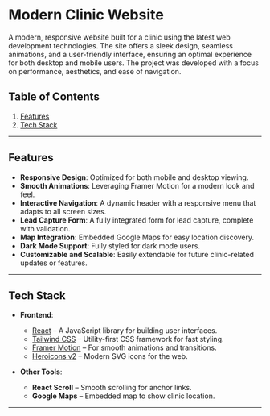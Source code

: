# **Modern Clinic Website**

A modern, responsive website built for a clinic using the latest web development technologies. The site offers a sleek design, seamless animations, and a user-friendly interface, ensuring an optimal experience for both desktop and mobile users. The project was developed with a focus on performance, aesthetics, and ease of navigation.

## **Table of Contents**

1. [Features](#features)
2. [Tech Stack](#tech-stack)

---

## **Features**

- **Responsive Design**: Optimized for both mobile and desktop viewing.
- **Smooth Animations**: Leveraging Framer Motion for a modern look and feel.
- **Interactive Navigation**: A dynamic header with a responsive menu that adapts to all screen sizes.
- **Lead Capture Form**: A fully integrated form for lead capture, complete with validation.
- **Map Integration**: Embedded Google Maps for easy location discovery.
- **Dark Mode Support**: Fully styled for dark mode users.
- **Customizable and Scalable**: Easily extendable for future clinic-related updates or features.

---

## **Tech Stack**

- **Frontend**:
  - [React](https://reactjs.org/) – A JavaScript library for building user interfaces.
  - [Tailwind CSS](https://tailwindcss.com/) – Utility-first CSS framework for fast styling.
  - [Framer Motion](https://www.framer.com/motion/) – For smooth animations and transitions.
  - [Heroicons v2](https://heroicons.com/) – Modern SVG icons for the web.

- **Other Tools**:
  - **React Scroll** – Smooth scrolling for anchor links.
  - **Google Maps** – Embedded map to show clinic location.

---
